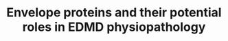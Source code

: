 ---
annotations:
- id: DOID:11726
  type: Disease Ontology
  value: Emery-Dreifuss muscular dystrophy
- id: PW:0000013
  parent: disease pathway
  type: Pathway Ontology
  value: disease pathway
authors:
- Laurent
- Marvin M2
- AlexanderPico
- Fehrhart
- Eweitz
- Khanspers
- Ddigles
citedin:
- link: PMC7491510
  title: SARS-CoV-2 infection of human iPSC-derived cardiac cells predicts novel cytopathic
    features in hearts of COVID-19 patients (2020)
communities:
- RareDiseases
description: 'Schematic model of the nuclear envelope proteins and their potential
  roles in Emery-Dreyfuss muscular dystrophy (EDMD) physiopathology.  Nuclear lamins
  form a meshwork. It interacts with proteins of the nuclear envelope, i.e., EMD,
  LBR, TMPO, SUN, and MAN1, and with several transcription factors. Through nesprin
  proteins, lamins interact with actin microfilaments, microtubules, and cytoplasmic
  intermediate filaments, connecting the nuclear lamina to the extracellular matrix.
  MKL1 translocates into the nucleus and together with SRF induces gene expression.
  In addition, EMD facilitates polymerization of nuclear actin, reducing the nuclear
  export of MKL1 to the cytoplasm. In EDMD cells, emerin mislocalizes and is unable
  to modulate nuclear actin polymerization. G-actin binds to MKL1 and it is exported
  from the nucleus, impairing gene expression. YAP and TAZ are key transcription factors
  for cell proliferation. YAP/TAZ activation causes their nuclear accumulation, promoting
  cell proliferation, and inhibiting differentiation. Nuclear localization of YAP/TAZ
  is increased in patient myoblasts with LMNA mutations. '
last-edited: 2025-07-08
ndex: 98e332d9-8b6b-11eb-9e72-0ac135e8bacf
organisms:
- Homo sapiens
redirect_from:
- /index.php/Pathway:WP4535
- /instance/WP4535
- /instance/WP4535_r139820
revision: r139820
schema-jsonld:
- '@context': https://schema.org/
  '@id': https://wikipathways.github.io/pathways/WP4535.html
  '@type': Dataset
  creator:
    '@type': Organization
    name: WikiPathways
  description: 'Schematic model of the nuclear envelope proteins and their potential
    roles in Emery-Dreyfuss muscular dystrophy (EDMD) physiopathology.  Nuclear lamins
    form a meshwork. It interacts with proteins of the nuclear envelope, i.e., EMD,
    LBR, TMPO, SUN, and MAN1, and with several transcription factors. Through nesprin
    proteins, lamins interact with actin microfilaments, microtubules, and cytoplasmic
    intermediate filaments, connecting the nuclear lamina to the extracellular matrix.
    MKL1 translocates into the nucleus and together with SRF induces gene expression.
    In addition, EMD facilitates polymerization of nuclear actin, reducing the nuclear
    export of MKL1 to the cytoplasm. In EDMD cells, emerin mislocalizes and is unable
    to modulate nuclear actin polymerization. G-actin binds to MKL1 and it is exported
    from the nucleus, impairing gene expression. YAP and TAZ are key transcription
    factors for cell proliferation. YAP/TAZ activation causes their nuclear accumulation,
    promoting cell proliferation, and inhibiting differentiation. Nuclear localization
    of YAP/TAZ is increased in patient myoblasts with LMNA mutations. '
  keywords:
  - ADCY1
  - ADCY10
  - ADCY2
  - ADCY3
  - ADCY4
  - ADCY5
  - ADCY6
  - ADCY7
  - ADCY8
  - ADCY9
  - BANF1
  - CTGF
  - Cofilin-1
  - EMD
  - Grb2
  - HRAS
  - KIF5B
  - KRAS
  - LBR
  - LEMD3
  - MAP2K1
  - MAP2K2
  - MAP3K9
  - MAPK1
  - MAPK3
  - NRAS
  - PLEC
  - RhoA
  - SOS1
  - SOS2
  - SRF
  - SUN
  - SYNE1
  - SYNE2
  - SYNE3
  - SYNE4
  - Smad2
  - Smad3
  - Smad4
  - TAZ
  - TGFB1
  - TGFB2
  - TGFB3
  - TMEM43
  - TMPO
  - YY1AP1
  license: CC0
  name: Envelope proteins and their potential roles in EDMD physiopathology
seo: CreativeWork
title: Envelope proteins and their potential roles in EDMD physiopathology
wpid: WP4535
---